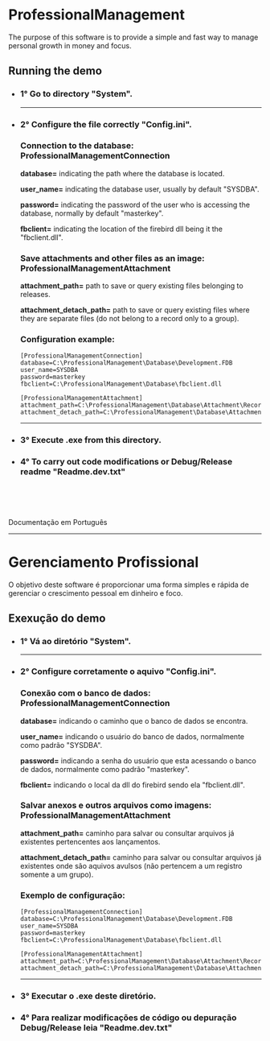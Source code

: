 <h1>ProfessionalManagement</h1>

<p>The purpose of this software is to provide a simple and fast way to manage personal growth in money and focus.</p>
<h2>Running the demo</h2>

<ul>
  <h3><li>1° Go to directory "<strong>System</strong>".</li></h3>
<hr/>
  <h3><li>2° Configure the file correctly "<strong>Config.ini</strong>".</li></h3>

  <h3>Connection to the database: <strong>ProfessionalManagementConnection</strong></h3>
  <p><strong>database=</strong> indicating the path where the database is located.</p>
  <p><strong>user_name=</strong> indicating the database user, usually by default "SYSDBA".</p>
  <p><strong>password=</strong> indicating the password of the user who is accessing the database, normally by default "masterkey".</p>
  <p><strong>fbclient=</strong> indicating the location of the firebird dll being it the "fbclient.dll".</p>

  <h3>Save attachments and other files as an image: <strong>ProfessionalManagementAttachment</strong></h3>
  <p><strong>attachment_path=</strong> path to save or query existing files belonging to releases.</p>
  <p><strong>attachment_detach_path=</strong> path to save or query existing files where they are separate files (do not belong to a record only to a group).</p>

  <h3>Configuration example:</h3>
  
  ```
  [ProfessionalManagementConnection]
  database=C:\ProfessionalManagement\Database\Development.FDB
  user_name=SYSDBA
  password=masterkey
  fbclient=C:\ProfessionalManagement\Database\fbclient.dll
  
  [ProfessionalManagementAttachment]
  attachment_path=C:\ProfessionalManagement\Database\Attachment\Record\
  attachment_detach_path=C:\ProfessionalManagement\Database\Attachment\Detached\
  ```
<hr/>
  <h3><li>3° Execute .exe from this directory.</li></h3>
  <h3><li>4° To carry out code modifications or Debug/Release readme "Readme.dev.txt"</li></h3>
</ul>
<br/>
<br/>
<br/>


<p>Documentação em Português</p>
<hr/>
<h1>Gerenciamento Profissional</h1>

<p>O objetivo deste software é proporcionar uma forma simples e rápida de gerenciar o crescimento pessoal em dinheiro e foco.</p>
<h2>Exexução do demo</h2>

<ul>
  <h3><li>1° Vá ao diretório "<strong>System</strong>".</li></h3>
<hr/>
  <h3><li>2° Configure corretamente o aquivo "<strong>Config.ini</strong>".</li></h3>

  <h3>Conexão com o banco de dados: <strong>ProfessionalManagementConnection</strong></h3>
  <p><strong>database=</strong> indicando o caminho que o banco de dados se encontra.</p>
  <p><strong>user_name=</strong> indicando o usuário do banco de dados, normalmente como padrão "SYSDBA".</p>
  <p><strong>password=</strong> indicando a senha do usuário que esta acessando o banco de dados, normalmente como padrão "masterkey".</p>
  <p><strong>fbclient=</strong> indicando o local da dll do firebird sendo ela "fbclient.dll".</p>

  <h3>Salvar anexos e outros arquivos como imagens: <strong>ProfessionalManagementAttachment</strong></h3>
  <p><strong>attachment_path=</strong> caminho para salvar ou consultar arquivos já existentes pertencentes aos lançamentos.</p>
  <p><strong>attachment_detach_path=</strong> caminho para salvar ou consultar arquivos já existentes onde são aquivos avulsos (não pertencem a um registro somente a um grupo).</p>

  <h3>Exemplo de configuração:</h3>
  
  ``` aadf
  [ProfessionalManagementConnection]
  database=C:\ProfessionalManagement\Database\Development.FDB
  user_name=SYSDBA
  password=masterkey
  fbclient=C:\ProfessionalManagement\Database\fbclient.dll
  
  [ProfessionalManagementAttachment]
  attachment_path=C:\ProfessionalManagement\Database\Attachment\Record\
  attachment_detach_path=C:\ProfessionalManagement\Database\Attachment\Detached\
  ```
<hr/>
  <h3><li>3° Executar o .exe deste diretório.</li></h3>
  <h3><li>4° Para realizar modificações de código ou depuração Debug/Release leia "Readme.dev.txt"</li></h3>  
</ul>
